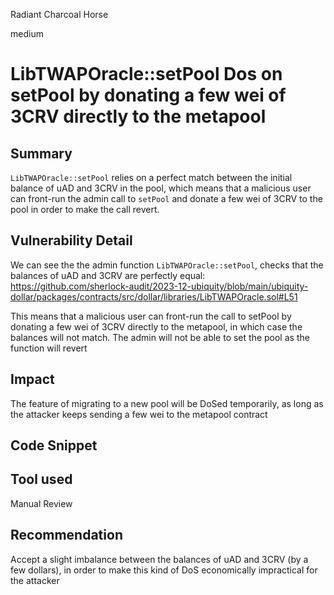Radiant Charcoal Horse

medium

# LibTWAPOracle::setPool Dos on setPool by donating a few wei of 3CRV directly to the metapool

## Summary
`LibTWAPOracle::setPool` relies on a perfect match between the initial balance of uAD and 3CRV in the pool, which means that a malicious user can front-run the admin call to `setPool` and donate a few wei of 3CRV to the pool in order to make the call revert. 

## Vulnerability Detail
We can see the the admin function `LibTWAPOracle::setPool`, checks that the balances of uAD and 3CRV are perfectly equal:
https://github.com/sherlock-audit/2023-12-ubiquity/blob/main/ubiquity-dollar/packages/contracts/src/dollar/libraries/LibTWAPOracle.sol#L51

This means that a malicious user can front-run the call to setPool by donating a few wei of 3CRV directly to the metapool, in which case the balances will not match. The admin will not be able to set the pool as the function will revert

## Impact
The feature of migrating to a new pool will be DoSed temporarily, as long as the attacker keeps sending a few wei to the metapool contract

## Code Snippet

## Tool used
Manual Review

## Recommendation
Accept a slight imbalance between the balances of uAD and 3CRV (by a few dollars), in order to make this kind of DoS economically impractical for the attacker